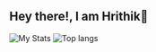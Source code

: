 ## Hey there!, I am Hrithik👋

<img alt="My Stats" src="https://github-readme-stats.vercel.app/api?username=Hrithik0216&show_icons=true"/>
<img alt="Top langs" src="https://github-readme-stats.vercel.app/api/top-langs/?username=Hrithik0216&layout=compact"/>

<!--
**Hrithik0216/Hrithik0216** is a ✨ _special_ ✨ repository because its `README.md` (this file) appears on your GitHub profile.

Here are some ideas to get you started:

- 🔭 I’m currently working on ...
- 🌱 I’m currently learning ...
- 👯 I’m looking to collaborate on ...
- 🤔 I’m looking for help with ...
- 💬 Ask me about ...
- 📫 How to reach me: ...
- 😄 Pronouns: ...
- ⚡ Fun fact: ...
-->

